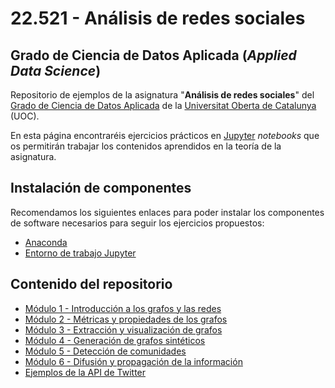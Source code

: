 # 22.521 - Análisis de redes sociales
## Grado de Ciencia de Datos Aplicada (_Applied Data Science_)

Repositorio de ejemplos de la asignatura "**Análisis de redes sociales**" del [Grado de Ciencia de Datos Aplicada](https://estudios.uoc.edu/es/grados/data-science/presentacion) de la [Universitat Oberta de Catalunya](http://www.uoc.edu) (UOC).

En esta página encontraréis ejercicios prácticos en [Jupyter](http://jupyter.org/) _notebooks_ que os permitirán trabajar los contenidos aprendidos en la teoría de la asignatura.

## Instalación de componentes
Recomendamos los siguientes enlaces para poder instalar los componentes de software necesarios para seguir los ejercicios propuestos:

- [Anaconda](https://www.anaconda.com/products/individual)
- [Entorno de trabajo Jupyter](http://jupyter.org/install.html)

## Contenido del repositorio

- [Módulo 1 - Introducción a los grafos y las redes](./M1/)
- [Módulo 2 - Métricas y propiedades de los grafos](./M2/)
- [Módulo 3 - Extracción y visualización de grafos](./M3/)
- [Módulo 4 - Generación de grafos sintéticos](./M4/)
- [Módulo 5 - Detección de comunidades](./M5/)
- [Módulo 6 - Difusión y propagación de la información](./M6/)
- [Ejemplos de la API de Twitter](./Twitter/)
